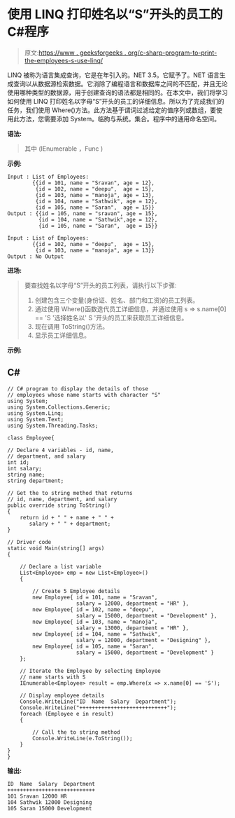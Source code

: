 # 使用 LINQ 打印姓名以“S”开头的员工的 C#程序

> 原文:[https://www . geeksforgeeks . org/c-sharp-program-to-print-the-employees-s-use-linq/](https://www.geeksforgeeks.org/c-sharp-program-to-print-the-employees-whose-name-started-with-character-s-using-linq/)

LINQ 被称为语言集成查询，它是在年引入的。NET 3.5。它赋予了。NET 语言生成查询以从数据源检索数据。它消除了编程语言和数据库之间的不匹配，并且无论使用哪种类型的数据源，用于创建查询的语法都是相同的。在本文中，我们将学习如何使用 LINQ 打印姓名以字母“S”开头的员工的详细信息。所以为了完成我们的任务，我们使用 Where()方法。此方法基于谓词过滤给定的值序列或数组，要使用此方法，您需要添加 System。临朐与系统。集合。程序中的通用命名空间。

**语法:**

> 其中 <tsource>(IEnumerable <tsource>，Func <tsource boolean="">)</tsource></tsource></tsource>

**示例:**

```
Input : List of Employees:
        {{id = 101, name = "Sravan", age = 12},
         {id = 102, name = "deepu",  age = 15},
         {id = 103, name = "manoja", age = 13},
         {id = 104, name = "Sathwik", age = 12},
         {id = 105, name = "Saran",  age = 15}}
Output : {{id = 105, name = "sravan", age = 15},
          {id = 104, name = "Sathwik",age = 12},
          {id = 105, name = "Saran",  age = 15}}

Input : List of Employees:
        {{id = 102, name = "deepu",  age = 15},
         {id = 103, name = "manoja", age = 13}}
Output : No Output
```

**进场:**

> 要查找姓名以字母“S”开头的员工列表，请执行以下步骤:
> 
> 1.  创建包含三个变量(身份证、姓名、部门和工资)的员工列表。
> 2.  通过使用 Where()函数迭代员工详细信息，并通过使用 s => s.name[0] == 'S '选择姓名以' S '开头的员工来获取员工详细信息。
> 3.  现在调用 ToString()方法。
> 4.  显示员工详细信息。

**示例:**

## C#

```
// C# program to display the details of those 
// employees whose name starts with character "S"
using System;
using System.Collections.Generic;
using System.Linq;
using System.Text;
using System.Threading.Tasks;

class Employee{

// Declare 4 variables - id, name, 
// department, and salary
int id; 
int salary;
string name;
string department;

// Get the to string method that returns 
// id, name, department, and salary
public override string ToString()
{
    return id + " " + name + " " + 
       salary + " " + department;
}

// Driver code
static void Main(string[] args)
{

    // Declare a list variable 
    List<Employee> emp = new List<Employee>()
    {

        // Create 5 Employee details
        new Employee{ id = 101, name = "Sravan", 
                      salary = 12000, department = "HR" },
        new Employee{ id = 102, name = "deepu", 
                      salary = 15000, department = "Development" },
        new Employee{ id = 103, name = "manoja", 
                      salary = 13000, department = "HR" },
        new Employee{ id = 104, name = "Sathwik", 
                      salary = 12000, department = "Designing" },
        new Employee{ id = 105, name = "Saran", 
                      salary = 15000, department = "Development" }
    };

    // Iterate the Employee by selecting Employee 
    // name starts with S
    IEnumerable<Employee> result = emp.Where(x => x.name[0] == 'S');

    // Display employee details
    Console.WriteLine("ID  Name  Salary  Department");
    Console.WriteLine("++++++++++++++++++++++++++++");
    foreach (Employee e in result)
    {

        // Call the to string method
        Console.WriteLine(e.ToString());
    }    
}
}
```

**输出:**

```
ID  Name  Salary  Department
++++++++++++++++++++++++++++
101 Sravan 12000 HR
104 Sathwik 12000 Designing
105 Saran 15000 Development
```